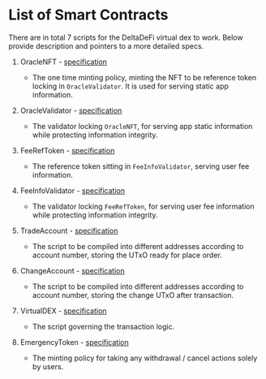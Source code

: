 # List of Smart Contracts

There are in total 7 scripts for the DeltaDeFi virtual dex to work. Below provide description and pointers to a more detailed specs.

1. OracleNFT - [specification](./1_oracle_nft.md)

   - The one time minting policy, minting the NFT to be reference token locking in `OracleValidator`. It is used for serving static app information.

2. OracleValidator - [specification](./2_oracle_validator.md)

   - The validator locking `OracleNFT`, for serving app static information while protecting information integrity.

3. FeeRefToken - [specification](./3_fee_ref_token.md)

   - The reference token sitting in `FeeInfoValidator`, serving user fee information.

4. FeeInfoValidator - [specification](./4_fee_info_validator.md)

   - The validator locking `FeeRefToken`, for serving user fee information while protecting information integrity.

5. TradeAccount - [specification](./5_trade_account.md)

   - The script to be compiled into different addresses according to account number, storing the UTxO ready for place order.

6. ChangeAccount - [specification](./6_change_account.md)

   - The script to be compiled into different addresses according to account number, storing the change UTxO after transaction.

7. VirtualDEX - [specification](./7_virtual_dex.md)

   - The script governing the transaction logic.

8. EmergencyToken - [specification](./emergency_token.md)

   - The minting policy for taking any withdrawal / cancel actions solely by users.
